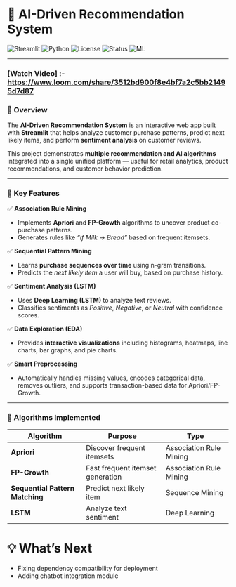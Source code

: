 # 🤖 AI-Driven Recommendation System

![Streamlit](https://img.shields.io/badge/Made%20with-Streamlit-FF4B4B?logo=streamlit)
![Python](https://img.shields.io/badge/Python-3.9%2B-blue?logo=python)
![License](https://img.shields.io/badge/License-MIT-green)
![Status](https://img.shields.io/badge/Status-Active-success)
![ML](https://img.shields.io/badge/Machine%20Learning-Enabled-yellow)

---

###  [Watch Video] :- https://www.loom.com/share/3512bd900f8e4bf7a2c5bb21495d7d87

### 🚀 Overview

The **AI-Driven Recommendation System** is an interactive web app built with **Streamlit** that helps analyze customer purchase patterns, predict next likely items, and perform **sentiment analysis** on customer reviews.

This project demonstrates **multiple recommendation and AI algorithms** integrated into a single unified platform — useful for retail analytics, product recommendations, and customer behavior prediction.

---

### 🎯 Key Features

✅ **Association Rule Mining**
- Implements **Apriori** and **FP-Growth** algorithms to uncover product co-purchase patterns.  
- Generates rules like *“If Milk → Bread”* based on frequent itemsets.

✅ **Sequential Pattern Mining**
- Learns **purchase sequences over time** using n-gram transitions.  
- Predicts the *next likely item* a user will buy, based on purchase history.

✅ **Sentiment Analysis (LSTM)**
- Uses **Deep Learning (LSTM)** to analyze text reviews.  
- Classifies sentiments as *Positive*, *Negative*, or *Neutral* with confidence scores.

✅ **Data Exploration (EDA)**
- Provides **interactive visualizations** including histograms, heatmaps, line charts, bar graphs, and pie charts.

✅ **Smart Preprocessing**
- Automatically handles missing values, encodes categorical data, removes outliers, and supports transaction-based data for Apriori/FP-Growth.

---

### 🧩 Algorithms Implemented

| Algorithm | Purpose | Type |
|------------|----------|------|
| **Apriori** | Discover frequent itemsets | Association Rule Mining |
| **FP-Growth** | Fast frequent itemset generation | Association Rule Mining |
| **Sequential Pattern Matching** | Predict next likely item | Sequence Mining |
| **LSTM** | Analyze text sentiment | Deep Learning |


# 💡 What’s Next
- Fixing dependency compatibility for deployment
- Adding chatbot integration module
